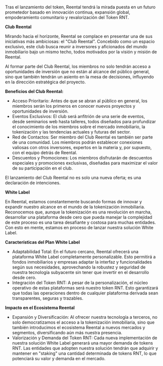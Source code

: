 Tras el lanzamiento del token, Reental tendrá la mirada puesta en un futuro prometedor basado en innovación continua, expansión global, empoderamiento comunitario y revalorización del Token RNT.

**Club Reental**

Mirando hacia el horizonte, Reental se complace en presentar una de sus iniciativas más ambiciosas: el "Club Reental". Concebido como un espacio exclusivo, este club busca reunir a inversores y aficionados del mundo inmobiliario bajo un mismo techo, todos motivados por la visión y misión de Reental.

Al formar parte del Club Reental, los miembros no solo tendrán acceso a oportunidades de inversión que no están al alcance del público general, sino que también tendrán un asiento en la mesa de decisiones, influyendo en la dirección estratégica del proyecto.

**Beneficios del Club Reental:**

- Acceso Prioritario: Antes de que se abran al público en general, los miembros serán los
  primeros en conocer nuevos proyectos y oportunidades de inversión.
- Eventos Exclusivos: El club será anfitrión de una serie de eventos, desde seminarios web
  hasta talleres, todos diseñados para profundizar el conocimiento de los miembros sobre el mercado inmobiliario, la tokenización y las tendencias actuales y futuras del sector.
- Red de Contactos: Ser miembro del Club Reental es también ser parte de una comunidad. Los miembros podrán establecer conexiones valiosas con otros inversores, expertos en la materia y, por supuesto, con el equipo detrás de Reental.
- Descuentos y Promociones: Los miembros disfrutarán de descuentos especiales y
  promociones exclusivas, diseñadas para maximizar el valor de su participación en el club.

El lanzamiento del Club Reental no es solo una nueva oferta; es una declaración de intenciones.

**White Label**

En Reental, estamos constantemente buscando formas de innovar y expandir nuestro alcance en el mundo de la tokenización inmobiliaria. Reconocemos que, aunque la tokenización es una revolución en marcha, desarrollar una plataforma desde cero que pueda manejar la complejidad de este proceso es una tarea desafiante y costosa para muchas entidades. Con esto en mente, estamos en proceso de lanzar nuestra solución White Label.

**Características del Plan White Label**

- Adaptabilidad Total: En el futuro cercano, Reental ofrecerá una plataforma White Label
  completamente personalizable. Esto permitirá a fondos inmobiliarios y empresas adaptar la interfaz y funcionalidades según sus necesidades, aprovechando la robustez y seguridad de nuestra tecnología subyacente sin tener que invertir en el desarrollo desde cero.
- Integración del Token RNT: A pesar de la personalización, el núcleo operativo de estas
  plataformas será nuestro token RNT. Esto garantizará que todas las operaciones dentro de cualquier plataforma derivada sean transparentes, seguras y trazables.

**Impacto en el Ecosistema Reental**

- Expansión y Diversificación: Al ofrecer nuestra tecnología a terceros, no solo democratizamos el acceso a la tokenización inmobiliaria, sino que también introducimos el ecosistema Reental a nuevos mercados y segmentos, diversificando aún más nuestra presencia.
- Valorización y Demanda del Token RNT: Cada nueva implementación de nuestra solución
  White Label generará una mayor demanda de tokens RNT. Las entidades que adopten nuestra solución tendrán que adquirir y mantener en "staking" una cantidad determinada de tokens RNT, lo que potenciará su valor y demanda en el mercado.
